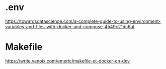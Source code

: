 # .env

https://towardsdatascience.com/a-complete-guide-to-using-environment-variables-and-files-with-docker-and-compose-4549c21dc6af

# Makefile

https://write.vanoix.com/emeric/makefile-et-docker-en-dev
